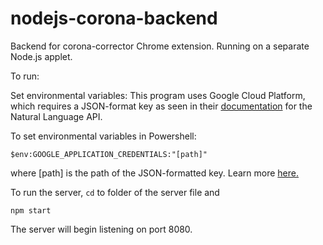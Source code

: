 # nodejs-corona-backend

Backend for corona-corrector Chrome extension. Running on a separate Node.js applet.

To run:

Set environmental variables: This program uses Google Cloud Platform, which requires a JSON-format key as seen in their [documentation](https://cloud.google.com/natural-language/docs/reference/libraries) for the Natural Language API.

To set environmental variables in Powershell:

```
$env:GOOGLE_APPLICATION_CREDENTIALS:"[path]"
```

where \[path\] is the path of the JSON-formatted key. Learn more [here.](https://cloud.google.com/natural-language/docs/reference/libraries)

To run the server, `cd` to folder of the server file and

```
npm start
```

The server will begin listening on port 8080.
